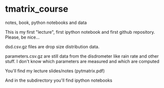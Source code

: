 # tmatrix_course
notes, book, python notebooks and data

This is my first "lecture", first ipython notebook and first github repository. Please, be nice...

dsd.csv.gz files are drop size distribution data.

parameters.csv.gz are still data from the disdrometer like rain rate and other stuff. I don't know which parameters
are measured and which are computed

You'll find my lecture slides/notes (pytmatrix.pdf)

And in the subdirectory you'll find ipython notebooks
